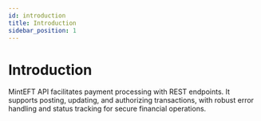 ```yaml
---
id: introduction
title: Introduction
sidebar_position: 1
---
```


# Introduction

MintEFT API facilitates payment processing with REST endpoints. It supports posting, updating, and authorizing transactions, with robust error handling and status tracking for secure financial operations.
